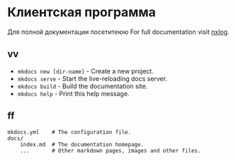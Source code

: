 # Клиентская программа

Для полной документации посетитеюю
For full documentation visit [nxlog](http://nxlog.org/products/nxlog-community-edition/download).

## vv

* `mkdocs new [dir-name]` - Create a new project.
* `mkdocs serve` - Start the live-reloading docs server.
* `mkdocs build` - Build the documentation site.
* `mkdocs help` - Print this help message.

## ff

    mkdocs.yml    # The configuration file.
    docs/
        index.md  # The documentation homepage.
        ...       # Other markdown pages, images and other files.
